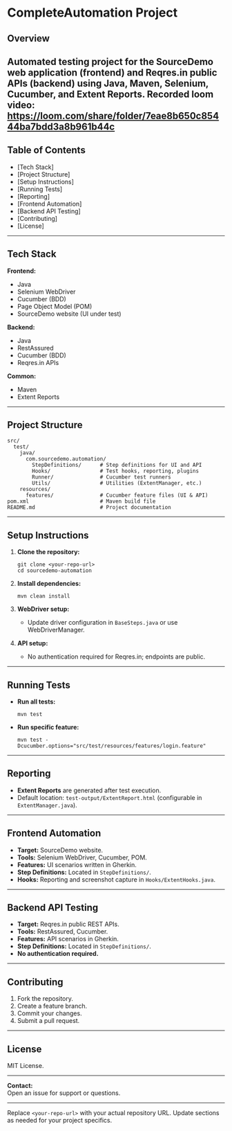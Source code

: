 
# CompleteAutomation Project

## Overview
Automated testing project for the SourceDemo web application (frontend) and Reqres.in public APIs (backend) using Java, Maven, Selenium, Cucumber, and Extent Reports.
Recorded loom video: https://loom.com/share/folder/7eae8b650c85444ba7bdd3a8b961b44c
---

## Table of Contents
- \[Tech Stack\]
- \[Project Structure\]
- \[Setup Instructions\]
- \[Running Tests\]
- \[Reporting\]
- \[Frontend Automation\]
- \[Backend API Testing\]
- \[Contributing\]
- \[License\]

---

## Tech Stack

**Frontend:**
- Java
- Selenium WebDriver
- Cucumber (BDD)
- Page Object Model (POM)
- SourceDemo website (UI under test)

**Backend:**
- Java
- RestAssured
- Cucumber (BDD)
- Reqres.in APIs

**Common:**
- Maven
- Extent Reports

---

## Project Structure

```
src/
  test/
    java/
      com.sourcedemo.automation/
        StepDefinitions/      # Step definitions for UI and API
        Hooks/                # Test hooks, reporting, plugins
        Runner/               # Cucumber test runners
        Utils/                # Utilities (ExtentManager, etc.)
    resources/
      features/               # Cucumber feature files (UI & API)
pom.xml                       # Maven build file
README.md                     # Project documentation
```

---

## Setup Instructions

1. **Clone the repository:**
   ```
   git clone <your-repo-url>
   cd sourcedemo-automation
   ```

2. **Install dependencies:**
   ```
   mvn clean install
   ```

3. **WebDriver setup:**
   - Update driver configuration in `BaseSteps.java` or use WebDriverManager.

4. **API setup:**
   - No authentication required for Reqres.in; endpoints are public.

---

## Running Tests

- **Run all tests:**
  ```
  mvn test
  ```

- **Run specific feature:**
  ```
  mvn test -Dcucumber.options="src/test/resources/features/login.feature"
  ```

---

## Reporting

- **Extent Reports** are generated after test execution.
- Default location: `test-output/ExtentReport.html` (configurable in `ExtentManager.java`).

---

## Frontend Automation

- **Target:** SourceDemo website.
- **Tools:** Selenium WebDriver, Cucumber, POM.
- **Features:** UI scenarios written in Gherkin.
- **Step Definitions:** Located in `StepDefinitions/`.
- **Hooks:** Reporting and screenshot capture in `Hooks/ExtentHooks.java`.

---

## Backend API Testing

- **Target:** Reqres.in public REST APIs.
- **Tools:** RestAssured, Cucumber.
- **Features:** API scenarios in Gherkin.
- **Step Definitions:** Located in `StepDefinitions/`.
- **No authentication required.**

---

## Contributing

1. Fork the repository.
2. Create a feature branch.
3. Commit your changes.
4. Submit a pull request.

---

## License

MIT License.

---

**Contact:**  
Open an issue for support or questions.

---

Replace `<your-repo-url>` with your actual repository URL. Update sections as needed for your project specifics.
